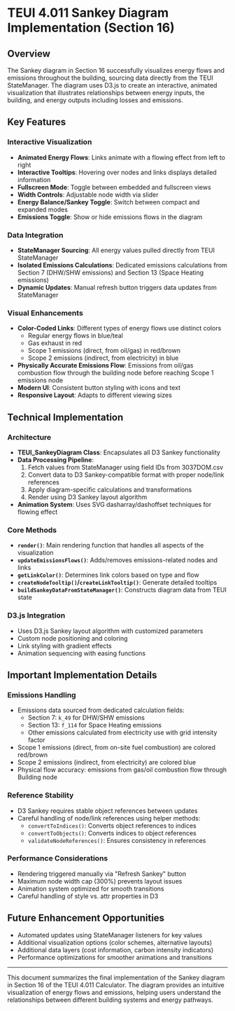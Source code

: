 # TEUI 4.011 Sankey Diagram Implementation (Section 16)

## Overview

The Sankey diagram in Section 16 successfully visualizes energy flows and emissions throughout the building, sourcing data directly from the TEUI StateManager. The diagram uses D3.js to create an interactive, animated visualization that illustrates relationships between energy inputs, the building, and energy outputs including losses and emissions.

## Key Features

### Interactive Visualization

- **Animated Energy Flows**: Links animate with a flowing effect from left to right
- **Interactive Tooltips**: Hovering over nodes and links displays detailed information
- **Fullscreen Mode**: Toggle between embedded and fullscreen views
- **Width Controls**: Adjustable node width via slider
- **Energy Balance/Sankey Toggle**: Switch between compact and expanded modes
- **Emissions Toggle**: Show or hide emissions flows in the diagram

### Data Integration

- **StateManager Sourcing**: All energy values pulled directly from TEUI StateManager
- **Isolated Emissions Calculations**: Dedicated emissions calculations from Section 7 (DHW/SHW emissions) and Section 13 (Space Heating emissions)
- **Dynamic Updates**: Manual refresh button triggers data updates from StateManager

### Visual Enhancements

- **Color-Coded Links**: Different types of energy flows use distinct colors
  - Regular energy flows in blue/teal
  - Gas exhaust in red
  - Scope 1 emissions (direct, from oil/gas) in red/brown
  - Scope 2 emissions (indirect, from electricity) in blue
- **Physically Accurate Emissions Flow**: Emissions from oil/gas combustion flow through the building node before reaching Scope 1 emissions node
- **Modern UI**: Consistent button styling with icons and text
- **Responsive Layout**: Adapts to different viewing sizes

## Technical Implementation

### Architecture

- **TEUI_SankeyDiagram Class**: Encapsulates all D3 Sankey functionality
- **Data Processing Pipeline**:
  1. Fetch values from StateManager using field IDs from 3037DOM.csv
  2. Convert data to D3 Sankey-compatible format with proper node/link references
  3. Apply diagram-specific calculations and transformations
  4. Render using D3 Sankey layout algorithm
- **Animation System**: Uses SVG dasharray/dashoffset techniques for flowing effect

### Core Methods

- **`render()`**: Main rendering function that handles all aspects of the visualization
- **`updateEmissionsFlows()`**: Adds/removes emissions-related nodes and links
- **`getLinkColor()`**: Determines link colors based on type and flow
- **`createNodeTooltip()`/`createLinkTooltip()`**: Generate detailed tooltips
- **`buildSankeyDataFromStateManager()`**: Constructs diagram data from TEUI state

### D3.js Integration

- Uses D3.js Sankey layout algorithm with customized parameters
- Custom node positioning and coloring
- Link styling with gradient effects
- Animation sequencing with easing functions

## Important Implementation Details

### Emissions Handling

- Emissions data sourced from dedicated calculation fields:
  - Section 7: `k_49` for DHW/SHW emissions
  - Section 13: `f_114` for Space Heating emissions
  - Other emissions calculated from electricity use with grid intensity factor
- Scope 1 emissions (direct, from on-site fuel combustion) are colored red/brown
- Scope 2 emissions (indirect, from electricity) are colored blue
- Physical flow accuracy: emissions from gas/oil combustion flow through Building node

### Reference Stability

- D3 Sankey requires stable object references between updates
- Careful handling of node/link references using helper methods:
  - `convertToIndices()`: Converts object references to indices
  - `convertToObjects()`: Converts indices to object references
  - `validateNodeReferences()`: Ensures consistency in references

### Performance Considerations

- Rendering triggered manually via "Refresh Sankey" button
- Maximum node width cap (300%) prevents layout issues
- Animation system optimized for smooth transitions
- Careful handling of style vs. attr properties in D3

## Future Enhancement Opportunities

- Automated updates using StateManager listeners for key values
- Additional visualization options (color schemes, alternative layouts)
- Additional data layers (cost information, carbon intensity indicators)
- Performance optimizations for smoother animations and transitions

---

This document summarizes the final implementation of the Sankey diagram in Section 16 of the TEUI 4.011 Calculator. The diagram provides an intuitive visualization of energy flows and emissions, helping users understand the relationships between different building systems and energy pathways.
